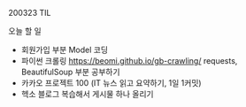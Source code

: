 200323 TIL

오늘 할 일

- 회원가입 부분 Model 코딩
- 파이썬 크롤링 https://beomi.github.io/gb-crawling/ requests, BeautifulSoup 부분 공부하기
- 카카오 프로젝트 100 (IT 뉴스 읽고 요약하기, 1일 1커밋)
- 헥소 블로그 복습해서 게시물 하나 올리기





